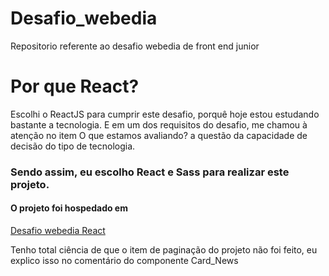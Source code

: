 # Desafio_webedia
Repositorio referente ao desafio webedia de front end junior

# Por que React?
Escolhi o ReactJS para cumprir este desafio, porquê hoje estou estudando bastante a tecnologia. E em um dos requisitos do desafio, me chamou à atenção no item O que estamos avaliando? a questão da capacidade de decisão do tipo de tecnologia.

### Sendo assim, eu escolho React e Sass para realizar este projeto.

#### O projeto foi hospedado em 

[Desafio webedia React](https://desafio-webedia-react-news.netlify.com/)

Tenho total ciência de que o item de paginação do projeto não foi feito, eu explico isso no comentário do componente Card_News
